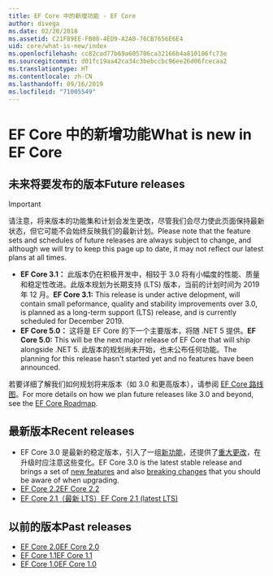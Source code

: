 ```yaml
---
title: EF Core 中的新增功能 - EF Core
author: divega
ms.date: 02/20/2018
ms.assetid: C21F89EE-FB08-4ED9-A2A0-76CB7656E6E4
uid: core/what-is-new/index
ms.openlocfilehash: cc82cad77b69a605706ca32166b4a810106fc73e
ms.sourcegitcommit: d01fc19aa42ca34c3bebccbc96ee26d06fcecaa2
ms.translationtype: HT
ms.contentlocale: zh-CN
ms.lasthandoff: 09/16/2019
ms.locfileid: "71005549"
---
```

# <a name="what-is-new-in-ef-core"></a><span data-ttu-id="64261-102">EF Core 中的新增功能</span><span class="sxs-lookup"><span data-stu-id="64261-102">What is new in EF Core</span></span>

## <a name="future-releases"></a><span data-ttu-id="64261-103">未来将要发布的版本</span><span class="sxs-lookup"><span data-stu-id="64261-103">Future releases</span></span>
> [!IMPORTANT]
> <span data-ttu-id="64261-104">请注意，将来版本的功能集和计划会发生更改，尽管我们会尽力使此页面保持最新状态，但它可能不会始终反映我们的最新计划。</span><span class="sxs-lookup"><span data-stu-id="64261-104">Please note that the feature sets and schedules of future releases are always subject to change, and although we will try to keep this page up to date, it may not reflect our latest plans at all times.</span></span>

- <span data-ttu-id="64261-105">**EF Core 3.1：** 此版本仍在积极开发中，相较于 3.0 将有小幅度的性能、质量和稳定性改进。此版本规划为长期支持 (LTS) 版本，当前的计划时间为 2019 年 12 月。</span><span class="sxs-lookup"><span data-stu-id="64261-105">**EF Core 3.1:** This release is under active delopment, will contain small peformance, quality and stability improvements over 3.0, is planned as a long-term support (LTS) release, and is currently scheduled for December 2019.</span></span>
- <span data-ttu-id="64261-106">**EF Core 5.0：** 这将是 EF Core 的下一个主要版本，将随 .NET 5 提供。</span><span class="sxs-lookup"><span data-stu-id="64261-106">**EF Core 5.0:** This will be the next major release of EF Core that will ship alongside .NET 5.</span></span> <span data-ttu-id="64261-107">此版本的规划尚未开始，也未公布任何功能。</span><span class="sxs-lookup"><span data-stu-id="64261-107">The planning for this release hasn't started yet and no features have been announced.</span></span>  

<span data-ttu-id="64261-108">若要详细了解我们如何规划将来版本（如 3.0 和更高版本），请参阅 [EF Core 路线图](xref:core/what-is-new/roadmap)。</span><span class="sxs-lookup"><span data-stu-id="64261-108">For more details on how we plan future releases like 3.0 and beyond, see the [EF Core Roadmap](xref:core/what-is-new/roadmap).</span></span>

## <a name="recent-releases"></a><span data-ttu-id="64261-109">最新版本</span><span class="sxs-lookup"><span data-stu-id="64261-109">Recent releases</span></span>

- <span data-ttu-id="64261-110">EF Core 3.0 是最新的稳定版本，引入了一组[新功能](xref:core/what-is-new/ef-core-3.0/features)，还提供了[重大更改](xref:core/what-is-new/ef-core-3.0/breaking-changes)，在升级时应注意这些变化。</span><span class="sxs-lookup"><span data-stu-id="64261-110">EF Core 3.0 is the latest stable release and brings a set of [new features](xref:core/what-is-new/ef-core-3.0/features) and also [breaking changes](xref:core/what-is-new/ef-core-3.0/breaking-changes) that you should be aware of when upgrading.</span></span>
- [<span data-ttu-id="64261-111">EF Core 2.2</span><span class="sxs-lookup"><span data-stu-id="64261-111">EF Core 2.2 </span></span>](xref:core/what-is-new/ef-core-2.2)
- [<span data-ttu-id="64261-112">EF Core 2.1（最新 LTS）</span><span class="sxs-lookup"><span data-stu-id="64261-112">EF Core 2.1 (latest LTS)</span></span>](xref:core/what-is-new/ef-core-2.1)

## <a name="past-releases"></a><span data-ttu-id="64261-113">以前的版本</span><span class="sxs-lookup"><span data-stu-id="64261-113">Past releases</span></span>

- [<span data-ttu-id="64261-114">EF Core 2.0</span><span class="sxs-lookup"><span data-stu-id="64261-114">EF Core 2.0</span></span>](xref:core/what-is-new/ef-core-2.0)
- [<span data-ttu-id="64261-115">EF Core 1.1</span><span class="sxs-lookup"><span data-stu-id="64261-115">EF Core 1.1</span></span>](xref:core/what-is-new/ef-core-1.1)
- [<span data-ttu-id="64261-116">EF Core 1.0</span><span class="sxs-lookup"><span data-stu-id="64261-116">EF Core 1.0</span></span>](xref:core/what-is-new/ef-core-1.0)
